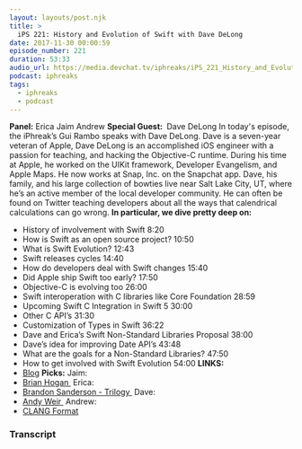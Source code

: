 ```yaml
---
layout: layouts/post.njk
title: >
  iPS 221: History and Evolution of Swift with Dave DeLong
date: 2017-11-30 00:00:59
episode_number: 221
duration: 53:33
audio_url: https://media.devchat.tv/iphreaks/iPS_221_History_and_Evolution_of_Swift_with_Dave_DeLong.mp3
podcast: iphreaks
tags:
  - iphreaks
  - podcast
---
```


**Panel:** Erica Jaim Andrew **Special Guest:&nbsp;** Dave DeLong In today's episode, the iPhreak’s Gui Rambo speaks with Dave DeLong. Dave is a seven-year veteran of Apple, Dave DeLong is an accomplished iOS engineer with a passion for teaching, and hacking the Objective-C runtime. During his time at Apple, he worked on the UIKit framework, Developer Evangelism, and Apple Maps. He now works at Snap, Inc. on the Snapchat app. Dave, his family, and his large collection of bowties live near Salt Lake City, UT, where he’s an active member of the local developer community. He can often be found on Twitter teaching developers about all the ways that calendrical calculations can go wrong. **In particular, we dive pretty deep on:**

- History of involvement with Swift 8:20
- How is Swift as an open source project? 10:50
- What is Swift Evolution? 12:43
- Swift releases cycles 14:40
- How do developers deal with Swift changes 15:40
- Did Apple ship Swift too early? 17:50
- Objective-C is evolving too 26:00
- Swift interoperation with C libraries like Core Foundation 28:59
- Upcoming Swift C Integration in Swift 5 30:00
- Other C API’s 31:30
- Customization of Types in Swift 36:22
- Dave and Erica’s Swift Non-Standard Libraries Proposal 38:00
- Dave’s idea for improving Date API’s 43:48
- What are the goals for a Non-Standard Libraries? 47:50
- How to get involved with Swift Evolution 54:00
  **LINKS:**
- [Blog](https://davedelong.com/blog/2017/11/06/a-better-mvc-part-1-the-problems/)
  **Picks:** Jaim:
- [Brian Hogan&nbsp;](https://bphogan.com/recruiter.txt)
  Erica:
- [Brandon Sanderson - Trilogy&nbsp;](https://brandonsanderson.com/books/mistborn/)
  Dave:
- [Andy Weir&nbsp;](https://www.andyweirauthor.com/books/artemis-hc)
  Andrew:
- [CLANG Format](https://clang.llvm.org/docs/ClangFormat.html)

### Transcript

&nbsp;
